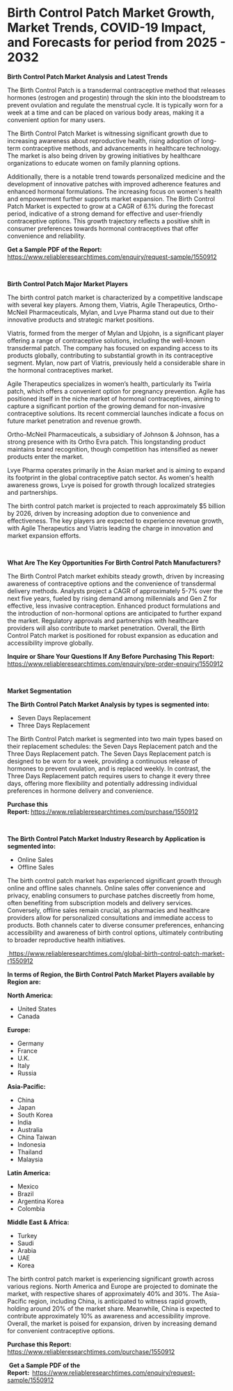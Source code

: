 <p><h1>Birth Control Patch Market Growth, Market Trends, COVID-19 Impact, and Forecasts for period from 2025 - 2032</h1></p><p><strong>Birth Control Patch Market Analysis and Latest Trends</strong></p>
<p><p>The Birth Control Patch is a transdermal contraceptive method that releases hormones (estrogen and progestin) through the skin into the bloodstream to prevent ovulation and regulate the menstrual cycle. It is typically worn for a week at a time and can be placed on various body areas, making it a convenient option for many users.</p><p>The Birth Control Patch Market is witnessing significant growth due to increasing awareness about reproductive health, rising adoption of long-term contraceptive methods, and advancements in healthcare technology. The market is also being driven by growing initiatives by healthcare organizations to educate women on family planning options. </p><p>Additionally, there is a notable trend towards personalized medicine and the development of innovative patches with improved adherence features and enhanced hormonal formulations. The increasing focus on women's health and empowerment further supports market expansion. The Birth Control Patch Market is expected to grow at a CAGR of 6.1% during the forecast period, indicative of a strong demand for effective and user-friendly contraceptive options. This growth trajectory reflects a positive shift in consumer preferences towards hormonal contraceptives that offer convenience and reliability.</p></p>
<p><strong>Get a Sample PDF of the Report:&nbsp;</strong> <a href="https://www.reliableresearchtimes.com/enquiry/request-sample/1550912?utm_campaign=2997&utm_medium=2&utm_source=Github&utm_content=ia&utm_term=13042025&utm_id=birth-control-patch">https://www.reliableresearchtimes.com/enquiry/request-sample/1550912</a></p>
<p>&nbsp;</p>
<p><strong>Birth Control Patch Major Market Players</strong></p>
<p><p>The birth control patch market is characterized by a competitive landscape with several key players. Among them, Viatris, Agile Therapeutics, Ortho-McNeil Pharmaceuticals, Mylan, and Lvye Pharma stand out due to their innovative products and strategic market positions.</p><p>Viatris, formed from the merger of Mylan and Upjohn, is a significant player offering a range of contraceptive solutions, including the well-known transdermal patch. The company has focused on expanding access to its products globally, contributing to substantial growth in its contraceptive segment. Mylan, now part of Viatris, previously held a considerable share in the hormonal contraceptives market.</p><p>Agile Therapeutics specializes in women’s health, particularly its Twirla patch, which offers a convenient option for pregnancy prevention. Agile has positioned itself in the niche market of hormonal contraceptives, aiming to capture a significant portion of the growing demand for non-invasive contraceptive solutions. Its recent commercial launches indicate a focus on future market penetration and revenue growth.</p><p>Ortho-McNeil Pharmaceuticals, a subsidiary of Johnson & Johnson, has a strong presence with its Ortho Evra patch. This longstanding product maintains brand recognition, though competition has intensified as newer products enter the market.</p><p>Lvye Pharma operates primarily in the Asian market and is aiming to expand its footprint in the global contraceptive patch sector. As women's health awareness grows, Lvye is poised for growth through localized strategies and partnerships.</p><p>The birth control patch market is projected to reach approximately $5 billion by 2026, driven by increasing adoption due to convenience and effectiveness. The key players are expected to experience revenue growth, with Agile Therapeutics and Viatris leading the charge in innovation and market expansion efforts.</p></p>
<p>&nbsp;</p>
<p><strong>What Are The Key Opportunities For Birth Control Patch Manufacturers?</strong></p>
<p><p>The Birth Control Patch market exhibits steady growth, driven by increasing awareness of contraceptive options and the convenience of transdermal delivery methods. Analysts project a CAGR of approximately 5-7% over the next five years, fueled by rising demand among millennials and Gen Z for effective, less invasive contraception. Enhanced product formulations and the introduction of non-hormonal options are anticipated to further expand the market. Regulatory approvals and partnerships with healthcare providers will also contribute to market penetration. Overall, the Birth Control Patch market is positioned for robust expansion as education and accessibility improve globally.</p></p>
<p><strong>Inquire or Share Your Questions If Any Before Purchasing This Report:</strong> <a href="https://www.reliableresearchtimes.com/enquiry/pre-order-enquiry/1550912?utm_campaign=2997&utm_medium=2&utm_source=Github&utm_content=ia&utm_term=13042025&utm_id=birth-control-patch">https://www.reliableresearchtimes.com/enquiry/pre-order-enquiry/1550912</a></p>
<p>&nbsp;</p>
<p><strong>Market Segmentation</strong></p>
<p><strong>The Birth Control Patch Market Analysis by types is segmented into:</strong></p>
<p><ul><li>Seven Days Replacement</li><li>Three Days Replacement</li></ul></p>
<p><p>The Birth Control Patch market is segmented into two main types based on their replacement schedules: the Seven Days Replacement patch and the Three Days Replacement patch. The Seven Days Replacement patch is designed to be worn for a week, providing a continuous release of hormones to prevent ovulation, and is replaced weekly. In contrast, the Three Days Replacement patch requires users to change it every three days, offering more flexibility and potentially addressing individual preferences in hormone delivery and convenience.</p></p>
<p><strong>Purchase this Report:&nbsp;</strong><a href="https://www.reliableresearchtimes.com/purchase/1550912?utm_campaign=2997&utm_medium=2&utm_source=Github&utm_content=ia&utm_term=13042025&utm_id=birth-control-patch">https://www.reliableresearchtimes.com/purchase/1550912</a></p>
<p>&nbsp;</p>
<p><strong>The Birth Control Patch Market Industry Research by Application is segmented into:</strong></p>
<p><ul><li>Online Sales</li><li>Offline Sales</li></ul></p>
<p><p>The birth control patch market has experienced significant growth through online and offline sales channels. Online sales offer convenience and privacy, enabling consumers to purchase patches discreetly from home, often benefiting from subscription models and delivery services. Conversely, offline sales remain crucial, as pharmacies and healthcare providers allow for personalized consultations and immediate access to products. Both channels cater to diverse consumer preferences, enhancing accessibility and awareness of birth control options, ultimately contributing to broader reproductive health initiatives.</p></p>
<p><a href="https://www.reliableresearchtimes.com/global-birth-control-patch-market-r1550912?utm_campaign=2997&utm_medium=2&utm_source=Github&utm_content=ia&utm_term=13042025&utm_id=birth-control-patch">&nbsp;https://www.reliableresearchtimes.com/global-birth-control-patch-market-r1550912</a></p>
<p><strong>In terms of Region, the Birth Control Patch Market Players available by Region are:</strong></p>
<p>
    <p> <strong> North America: </strong>
        <ul>
            <li>United States</li>
            <li>Canada</li>
        </ul>
        </p> 
    <p> <strong> Europe: </strong>
        <ul>
            <li>Germany</li>
            <li>France</li>
            <li>U.K.</li>
            <li>Italy</li>
            <li>Russia</li>
        </ul>
        </p> 
    <p> <strong> Asia-Pacific: </strong>
        <ul>
            <li>China</li>
            <li>Japan</li>
            <li>South Korea</li>
            <li>India</li>
            <li>Australia</li>
            <li>China Taiwan</li>
            <li>Indonesia</li>
            <li>Thailand</li>
            <li>Malaysia</li>
        </ul>
        </p> 
    <p> <strong> Latin America: </strong>
        <ul>
            <li>Mexico</li>
            <li>Brazil</li>
            <li>Argentina Korea</li>
            <li>Colombia</li>
        </ul>
        </p> 
    <p> <strong> Middle East & Africa: </strong>
        <ul>
            <li>Turkey</li>
            <li>Saudi</li>
            <li>Arabia</li>
            <li>UAE</li>
            <li>Korea</li>
        </ul>
    </p>
    </p>
<p><p>The birth control patch market is experiencing significant growth across various regions. North America and Europe are projected to dominate the market, with respective shares of approximately 40% and 30%. The Asia-Pacific region, including China, is anticipated to witness rapid growth, holding around 20% of the market share. Meanwhile, China is expected to contribute approximately 10% as awareness and accessibility improve. Overall, the market is poised for expansion, driven by increasing demand for convenient contraceptive options.</p></p>
<p><strong>Purchase this Report: </strong><a href="https://www.reliableresearchtimes.com/purchase/1550912?utm_campaign=2997&utm_medium=2&utm_source=Github&utm_content=ia&utm_term=13042025&utm_id=birth-control-patch">https://www.reliableresearchtimes.com/purchase/1550912</a></p>
<p>&nbsp;<strong>Get a Sample PDF of the Report:&nbsp;&nbsp;</strong><a href="https://www.reliableresearchtimes.com/enquiry/request-sample/1550912?utm_campaign=2997&utm_medium=2&utm_source=Github&utm_content=ia&utm_term=13042025&utm_id=birth-control-patch">https://www.reliableresearchtimes.com/enquiry/request-sample/1550912</a></p>
<p><strong></strong></p>
<p><p></p><p></p><p></p></p>